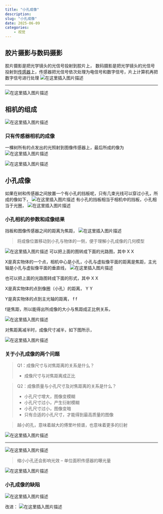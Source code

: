 ```yaml
---
title: "小孔成像"
description: 
slug: "小孔成像"
date: 2025-06-09
categories:
    - 视觉
---
```




## 胶片摄影与数码摄影

胶片摄影是把光学镜头的光信号投射到胶片上，
数码摄影是把光学镜头的光信号投射到[传感器](https://so.csdn.net/so/search?q=传感器&spm=1001.2101.3001.7020)上，传感器把光信号依次处理为电信号和数字信号，片上计算机再把数字信号进行处理
![在这里插入图片描述](https://s2.loli.net/2025/06/09/zTUWDyO8pr3L2kl.png)

------

![在这里插入图片描述](https://s2.loli.net/2025/06/09/ois9EQMwhdezcBm.png)

## 相机的组成

![在这里插入图片描述](https://s2.loli.net/2025/06/09/KbycgqdZQxWSw6i.png)

### 只有传感器相机的成像

一棵树所有的点发出的光照射到图像传感器上，最后所成的像为
![在这里插入图片描述](https://s2.loli.net/2025/06/09/lQF3YRcwTXNUr2h.png)

![在这里插入图片描述](https://s2.loli.net/2025/06/09/MatZFHBj2dJLK6m.png)

## 小孔成像

如果在树和传感器之间放置一个有小孔的挡板呢，只有几束光线可以穿过小孔，所成的像如下，
![在这里插入图片描述](https://s2.loli.net/2025/06/09/hEdIxt4Sfq1BlHN.png)
有小孔的挡板相当于相机中的挡板，小孔相当于光圈，
![在这里插入图片描述](https://s2.loli.net/2025/06/09/nYkaQvlywe8B4jC.png)

### 小孔相机的参数和成像结果

挡板和图像传感器之间的距离为焦距，
![在这里插入图片描述](https://s2.loli.net/2025/06/09/kAosPrz9cyFduGU.png)

> 将成像位置移动到小孔与物体的一侧，便于理解小孔成像的几何模型

![在这里插入图片描述](https://s2.loli.net/2025/06/09/4BDukZEmPA8CpVJ.png)
可以把上面的图转成下面的光路图，其中 X X

X是真实物体的一个点，相机中心是小孔，小孔与虚拟像平面的距离是焦距，主光轴是小孔与虚拟像平面的垂直线，
![在这里插入图片描述](https://s2.loli.net/2025/06/09/6xWEbGmrfYJwtz9.png)

也可以把上面的光路图转成下面的形式，其中 X X

X是真实物体的点到像圈（小孔）的距离， Y Y

Y是真实物体的点到主光轴的距离， f f

f是焦距，所以能得出所成像的大小与焦距成正比例关系，

![在这里插入图片描述](https://s2.loli.net/2025/06/09/GzuKvMSF21lPrb4.png)

对焦距离减半时，成像尺寸减半，如下图所示，

![在这里插入图片描述](https://s2.loli.net/2025/06/09/Di4IH2v6yuwKEr7.png)

### 关于小孔成像的两个问题

> Q1：成像尺寸与对焦距离的关系是什么？
>
> - 成像尺寸与对焦距离成正比

> Q2：成像质量与小孔尺寸及对焦距离的关系是什么？
>
> - 小孔尺寸增大，图像变模糊
> - 小孔尺寸过小，产生衍射模糊
> - 小孔尺寸过小，图像变暗
> - 只有合适的小孔尺寸，才能得到最高质量的图像

> 越小的孔，意味着越大的傅里叶频谱，也意味着更多的衍射

![在这里插入图片描述](https://s2.loli.net/2025/06/09/DobiFNYvOZhIMeq.png)

------

![在这里插入图片描述](https://s2.loli.net/2025/06/09/gDuNoRWe6q32nF1.png)

> 缩小小孔还会影响光效 – 单位面积传感器的曝光量

![在这里插入图片描述](https://s2.loli.net/2025/06/09/t8DWQIXepknUvoZ.png)

### 小孔成像的缺陷

![在这里插入图片描述](https://s2.loli.net/2025/06/09/eDJR1vyo2lSP9fF.png)

改进：
![在这里插入图片描述](https://s2.loli.net/2025/06/09/qTj1tGRNrES89k7.png)
